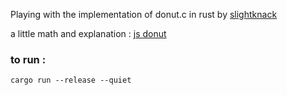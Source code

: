 Playing with the implementation of donut.c in rust by [slightknack](https://github.com/slightknack/rusty-donut)

a little math and explanation : [js donut](https://www.a1k0n.net/2011/07/20/donut-math.html)

### to run :

`cargo run --release --quiet`
